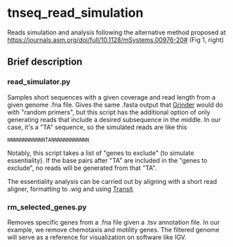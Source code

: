 # tnseq_read_simulation
Reads simulation and analysis following the alternative method proposed at https://journals.asm.org/doi/full/10.1128/mSystems.00976-20# (Fig 1, right)

## Brief description

### read_simulator.py
Samples short sequences with a given coverage and read length from a given genome .fna file. Gives the same .fasta output that [Grinder](https://github.com/zyxue/biogrinder) would do with "random primers", but this script has the additional option of only generating reads that include a desired subsequence in the middle. In our case, it's a "TA" sequence, so the simulated reads are like this

`NNNNNNNNNNNNTANNNNNNNNNNNN`

Notably, this script takes a list of "genes to exclude" (to simulate essentiality). If the base pairs after "TA" are included in the "genes to exclude", no reads will be generated from that "TA".

The essentiality analysis can be carried out by aligning with a short read aligner, formatting to .wig and using [Transit](https://github.com/mad-lab/transit). 

### rm_selected_genes.py
Removes specific genes from a .fna file given a .tsv annotation file. In our example, we remove chemotaxis and motility genes. The filtered genome will serve as a reference for visualization on software like IGV.
